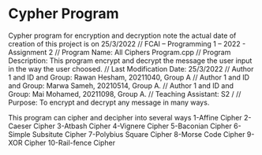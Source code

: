 # Cypher Program
 Cypher program for encryption and decryption
 note the actual date of creation of this project is on 25/3/2022
 // FCAI – Programming 1 – 2022 - Assignment 2
// Program Name: All Ciphers Program.cpp
// Program Description: This program encrypt and decrypt the message the user input in the way the user choosed.
// Last Modification Date: 25/3/2022
// Author 1 and ID and Group: Rawan Hesham, 20211040, Group A
// Author 1 and ID and Group: Marwa Sameh, 20210514, Group A.
// Author 1 and ID and Group: Mai Mohamed, 20211098, Group A.
// Teaching Assistant: S2 /
// Purpose: To encrypt and decrypt any message in many ways.

This program can cipher and decipher into several ways
1-Affine Cipher
2-Caeser Cipher
3-Atbash Cipher
4-Vignere Cipher
5-Baconian Cipher
6-Simple Subsitute Cipher
7-Polybius Square Cipher
8-Morse Code Cipher
9-XOR Cipher
10-Rail-fence Cipher
